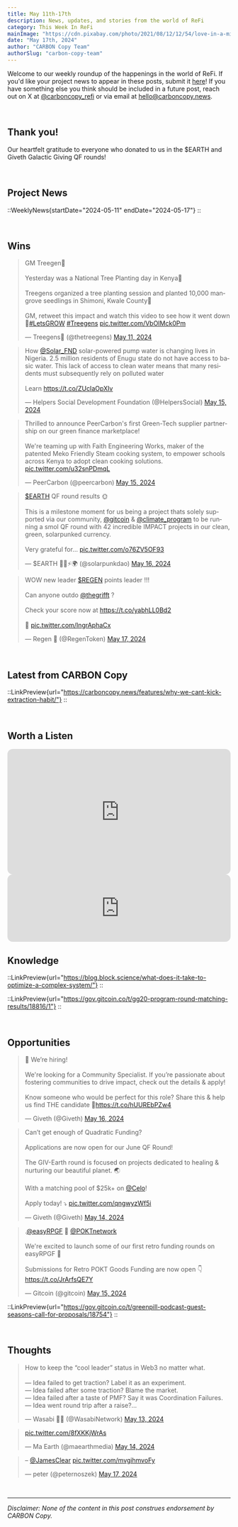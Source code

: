 ```yaml
---
title: May 11th-17th
description: News, updates, and stories from the world of ReFi
category: This Week In ReFi
mainImage: "https://cdn.pixabay.com/photo/2021/08/12/12/54/love-in-a-mist-6540738_1280.jpg"
date: "May 17th, 2024"
author: "CARBON Copy Team"
authorSlug: "carbon-copy-team"
---
```


Welcome to our weekly roundup of the happenings in the world of ReFi. If you'd like your project news to appear in these posts, submit it [here](https://baserow.io/form/Bvg1VhbZvYjYDyylflMoYvqPA7Gogg1GDeTjzO8ku-o)! If you have something else you think should be included in a future post, reach out on X at [@carboncopy_refi](https://x.com/carboncopy_refi) or via email at hello@carboncopy.news.

<br>

## Thank you!

Our heartfelt gratitude to everyone who donated to us in the $EARTH and Giveth Galactic Giving QF rounds!

<br>

## Project News

::WeeklyNews{startDate="2024-05-11" endDate="2024-05-17"}
::

<br>

## Wins

<blockquote class="twitter-tweet"><p lang="en" dir="ltr">GM Treegen🌳<br><br>Yesterday was a National Tree Planting day in Kenya🌱<br><br>Treegens organized a tree planting session and planted 10,000 mangrove seedlings in Shimoni, Kwale County🙌<br><br>GM, retweet this impact and watch this video to see how it went down💚<a href="https://twitter.com/hashtag/LetsGROW?src=hash&amp;ref_src=twsrc%5Etfw">#LetsGROW</a> <a href="https://twitter.com/hashtag/Treegens?src=hash&amp;ref_src=twsrc%5Etfw">#Treegens</a> <a href="https://t.co/VbOIMck0Pm">pic.twitter.com/VbOIMck0Pm</a></p>&mdash; Treegens🌳 (@thetreegens) <a href="https://twitter.com/thetreegens/status/1789173983360811140?ref_src=twsrc%5Etfw">May 11, 2024</a></blockquote>

<blockquote class="twitter-tweet"><p lang="en" dir="ltr">How <a href="https://twitter.com/Solar_FND?ref_src=twsrc%5Etfw">@Solar_FND</a> solar-powered pump water is changing lives in Nigeria. 2.5 million residents of Enugu state do not have access to basic water. This lack of access to clean water means that many residents must subsequently rely on polluted water <br><br>Learn <a href="https://t.co/ZUcIaOpXIv">https://t.co/ZUcIaOpXIv</a></p>&mdash; Helpers Social Development Foundation (@HelpersSocial) <a href="https://twitter.com/HelpersSocial/status/1790611346381234316?ref_src=twsrc%5Etfw">May 15, 2024</a></blockquote>

<blockquote class="twitter-tweet"><p lang="en" dir="ltr">Thrilled to announce PeerCarbon&#39;s first Green-Tech supplier partnership on our green finance marketplace!<br><br>We&#39;re teaming up with Faith Engineering Works, maker of the patented Meko Friendly Steam cooking system, to empower schools across Kenya to adopt clean cooking solutions. <a href="https://t.co/u32snPDmqL">pic.twitter.com/u32snPDmqL</a></p>&mdash; PeerCarbon (@peercarbon) <a href="https://twitter.com/peercarbon/status/1790718903175254467?ref_src=twsrc%5Etfw">May 15, 2024</a></blockquote>

<blockquote class="twitter-tweet"><p lang="en" dir="ltr"><a href="https://twitter.com/search?q=%24EARTH&amp;src=ctag&amp;ref_src=twsrc%5Etfw">$EARTH</a> QF round results 🌞<br><br>This is a milestone moment for us being a project thats solely supported via our community, <a href="https://twitter.com/gitcoin?ref_src=twsrc%5Etfw">@gitcoin</a> &amp; <a href="https://twitter.com/climate_program?ref_src=twsrc%5Etfw">@climate_program</a> to be running a smol QF round with 42 incredible IMPACT projects in our clean, green, solarpunked currency. <br><br>Very grateful for… <a href="https://t.co/o76ZV5OF93">pic.twitter.com/o76ZV5OF93</a></p>&mdash; $EARTH 🔆🌱⚡🌍 (@solarpunkdao) <a href="https://twitter.com/solarpunkdao/status/1791010265401594295?ref_src=twsrc%5Etfw">May 16, 2024</a></blockquote>

<blockquote class="twitter-tweet"><p lang="en" dir="ltr">WOW new leader <a href="https://twitter.com/search?q=%24REGEN&amp;src=ctag&amp;ref_src=twsrc%5Etfw">$REGEN</a> points leader !!!<br><br>Can anyone outdo <a href="https://twitter.com/thegrifft?ref_src=twsrc%5Etfw">@thegrifft</a> ?<br><br>Check your score now at <a href="https://t.co/yabhLL0Bd2">https://t.co/yabhLL0Bd2</a> <br><br>🍄 <a href="https://t.co/IngrAphaCx">pic.twitter.com/IngrAphaCx</a></p>&mdash; Regen 🍄 (@RegenToken) <a href="https://twitter.com/RegenToken/status/1791258662163341725?ref_src=twsrc%5Etfw">May 17, 2024</a></blockquote>

<br>

## Latest from CARBON Copy

::LinkPreview{url="https://carboncopy.news/features/why-we-cant-kick-extraction-habit/"}
::

<br>

## Worth a Listen

<iframe width="100%" style="border-radius:12px; aspect-ratio: 16/9" src="https://www.youtube.com/embed/ArOijiSE7P4?si=vVFtpJOriidnX8M7" title="YouTube video player" frameborder="0" allow="accelerometer; autoplay; clipboard-write; encrypted-media; gyroscope; picture-in-picture; web-share" referrerpolicy="strict-origin-when-cross-origin" allowfullscreen></iframe>

<br>

<iframe style="border-radius:12px" src="https://open.spotify.com/embed/episode/7dfbXfxnIIlpMs7bASLSSP?utm_source=generator" width="100%" height="152" frameBorder="0" allowfullscreen="" allow="autoplay; clipboard-write; encrypted-media; fullscreen; picture-in-picture" loading="lazy"></iframe>

<br>

<!-- ## ReFi in the News

::LinkPreview{url="https://www.coindesk.com/consensus-magazine/2024/05/14/irthu-suresh-using-blockchain-tech-to-reduce-water-shortages/"}
::

<br> -->

## Knowledge

::LinkPreview{url="https://blog.block.science/what-does-it-take-to-optimize-a-complex-system/"}
::

<!-- ::LinkPreview{url="https://www.cifaralliance.org/news/cifar-alliance%3A-2023-annual-report"}
:: -->

::LinkPreview{url="https://gov.gitcoin.co/t/gg20-program-round-matching-results/18816/1"}
::

<br>

## Opportunities

<blockquote class="twitter-tweet"><p lang="en" dir="ltr">📢 We’re hiring!<br><br>We&#39;re looking for a Community Specialist. If you’re passionate about fostering communities to drive impact, check out the details &amp; apply! <br><br>Know someone who would be perfect for this role? Share this &amp; help us find THE candidate 💓<a href="https://t.co/hUUREbPZw4">https://t.co/hUUREbPZw4</a></p>&mdash; Giveth (@Giveth) <a href="https://twitter.com/Giveth/status/1791091739731591679?ref_src=twsrc%5Etfw">May 16, 2024</a></blockquote>

<blockquote class="twitter-tweet"><p lang="en" dir="ltr">Can’t get enough of Quadratic Funding?<br><br>Applications are now open for our June QF Round!<br><br>The GIV-Earth round is focused on projects dedicated to healing &amp; nurturing our beautiful planet. 🌏<br><br>With a matching pool of $25k+ on <a href="https://twitter.com/Celo?ref_src=twsrc%5Etfw">@Celo</a>!<br><br>Apply today! ⤵ <a href="https://t.co/qngwyzWf5i">pic.twitter.com/qngwyzWf5i</a></p>&mdash; Giveth (@Giveth) <a href="https://twitter.com/Giveth/status/1790366977799663630?ref_src=twsrc%5Etfw">May 14, 2024</a></blockquote>

<blockquote class="twitter-tweet"><p lang="en" dir="ltr">.<a href="https://twitter.com/Easyrpgf?ref_src=twsrc%5Etfw">@easyRPGF</a> 🤝 <a href="https://twitter.com/POKTnetwork?ref_src=twsrc%5Etfw">@POKTnetwork</a> <br><br>We&#39;re excited to launch some of our first retro funding rounds on easyRPGF 🫡 <br><br>Submissions for Retro POKT Goods Funding are now open 👇 <a href="https://t.co/JrArfsQE7Y">https://t.co/JrArfsQE7Y</a></p>&mdash; Gitcoin (@gitcoin) <a href="https://twitter.com/gitcoin/status/1790816093021384784?ref_src=twsrc%5Etfw">May 15, 2024</a></blockquote>

::LinkPreview{url="https://gov.gitcoin.co/t/greenpill-podcast-guest-seasons-call-for-proposals/18754"}
::

<br>

## Thoughts

<blockquote class="twitter-tweet"><p lang="en" dir="ltr">How to keep the “cool leader” status in Web3 no matter what.<br><br>— Idea failed to get traction? Label it as an experiment.<br>— Idea failed after some traction? Blame the market.<br>— Idea failed after a taste of PMF? Say it was Coordination Failures.<br>— Idea went round trip after a raise?…</p>&mdash; Wasabi 🥥🌴 (@WasabiNetwork) <a href="https://twitter.com/WasabiNetwork/status/1789875210075635902?ref_src=twsrc%5Etfw">May 13, 2024</a></blockquote>

<blockquote class="twitter-tweet"><p lang="zxx" dir="ltr"><a href="https://t.co/8fXKKjWrAs">pic.twitter.com/8fXKKjWrAs</a></p>&mdash; Ma Earth (@maearthmedia) <a href="https://twitter.com/maearthmedia/status/1790240837747855631?ref_src=twsrc%5Etfw">May 14, 2024</a></blockquote>

<blockquote class="twitter-tweet"><p lang="und" dir="ltr">– <a href="https://twitter.com/JamesClear?ref_src=twsrc%5Etfw">@JamesClear</a> <a href="https://t.co/mvgihmvoFy">pic.twitter.com/mvgihmvoFy</a></p>&mdash; peter (@peternoszek) <a href="https://twitter.com/peternoszek/status/1791287121887764481?ref_src=twsrc%5Etfw">May 17, 2024</a></blockquote>
    
<br>

***

*Disclaimer: None of the content in this post construes endorsement by CARBON Copy.*  
